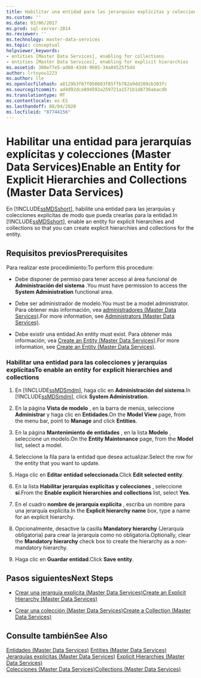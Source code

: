 ```yaml
---
title: Habilitar una entidad para las jerarquías explícitas y colecciones (Master Data Services) | Microsoft Docs
ms.custom: ''
ms.date: 03/06/2017
ms.prod: sql-server-2014
ms.reviewer: ''
ms.technology: master-data-services
ms.topic: conceptual
helpviewer_keywords:
- entities [Master Data Services], enabling for collections
- entities [Master Data Services], enabling for explicit hierarchies
ms.assetid: 380e77e5-ad60-43d4-9605-34a84525f5dd
author: lrtoyou1223
ms.author: lle
ms.openlocfilehash: a8129b3f67f050603f85ffb782a9dd209cb303fc
ms.sourcegitcommit: ad4d92dce894592a259721a1571b1d8736abacdb
ms.translationtype: MT
ms.contentlocale: es-ES
ms.lasthandoff: 08/04/2020
ms.locfileid: "87744156"
---
```

# <a name="enable-an-entity-for-explicit-hierarchies-and-collections-master-data-services"></a><span data-ttu-id="bf334-102">Habilitar una entidad para jerarquías explícitas y colecciones (Master Data Services)</span><span class="sxs-lookup"><span data-stu-id="bf334-102">Enable an Entity for Explicit Hierarchies and Collections (Master Data Services)</span></span>
  <span data-ttu-id="bf334-103">En [!INCLUDE[ssMDSshort](../includes/ssmdsshort-md.md)], habilite una entidad para las jerarquías y colecciones explícitas de modo que pueda crearlas para la entidad.</span><span class="sxs-lookup"><span data-stu-id="bf334-103">In [!INCLUDE[ssMDSshort](../includes/ssmdsshort-md.md)], enable an entity for explicit hierarchies and collections so that you can create explicit hierarchies and collections for the entity.</span></span>  
  
## <a name="prerequisites"></a><span data-ttu-id="bf334-104">Requisitos previos</span><span class="sxs-lookup"><span data-stu-id="bf334-104">Prerequisites</span></span>  
 <span data-ttu-id="bf334-105">Para realizar este procedimiento:</span><span class="sxs-lookup"><span data-stu-id="bf334-105">To perform this procedure:</span></span>  
  
-   <span data-ttu-id="bf334-106">Debe disponer de permiso para tener acceso al área funcional de **Administración del sistema** .</span><span class="sxs-lookup"><span data-stu-id="bf334-106">You must have permission to access the **System Administration** functional area.</span></span>  
  
-   <span data-ttu-id="bf334-107">Debe ser administrador de modelo.</span><span class="sxs-lookup"><span data-stu-id="bf334-107">You must be a model administrator.</span></span> <span data-ttu-id="bf334-108">Para obtener más información, vea [administradores &#40;Master Data Services&#41;](administrators-master-data-services.md).</span><span class="sxs-lookup"><span data-stu-id="bf334-108">For more information, see [Administrators &#40;Master Data Services&#41;](administrators-master-data-services.md).</span></span>  
  
-   <span data-ttu-id="bf334-109">Debe existir una entidad.</span><span class="sxs-lookup"><span data-stu-id="bf334-109">An entity must exist.</span></span> <span data-ttu-id="bf334-110">Para obtener más información, vea [Create an Entity &#40;Master Data Services&#41;](../../2014/master-data-services/create-an-entity-master-data-services.md).</span><span class="sxs-lookup"><span data-stu-id="bf334-110">For more information, see [Create an Entity &#40;Master Data Services&#41;](../../2014/master-data-services/create-an-entity-master-data-services.md).</span></span>  
  
### <a name="to-enable-an-entity-for-explicit-hierarchies-and-collections"></a><span data-ttu-id="bf334-111">Habilitar una entidad para las colecciones y jerarquías explícitas</span><span class="sxs-lookup"><span data-stu-id="bf334-111">To enable an entity for explicit hierarchies and collections</span></span>  
  
1.  <span data-ttu-id="bf334-112">En [!INCLUDE[ssMDSmdm](../includes/ssmdsmdm-md.md)], haga clic en **Administración del sistema**.</span><span class="sxs-lookup"><span data-stu-id="bf334-112">In [!INCLUDE[ssMDSmdm](../includes/ssmdsmdm-md.md)], click **System Administration**.</span></span>  
  
2.  <span data-ttu-id="bf334-113">En la página **Vista de modelo** , en la barra de menús, seleccione **Administrar** y haga clic en **Entidades**.</span><span class="sxs-lookup"><span data-stu-id="bf334-113">On the **Model View** page, from the menu bar, point to **Manage** and click **Entities**.</span></span>  
  
3.  <span data-ttu-id="bf334-114">En la página **Mantenimiento de entidades** , en la lista **Modelo** , seleccione un modelo.</span><span class="sxs-lookup"><span data-stu-id="bf334-114">On the **Entity Maintenance** page, from the **Model** list, select a model.</span></span>  
  
4.  <span data-ttu-id="bf334-115">Seleccione la fila para la entidad que desea actualizar.</span><span class="sxs-lookup"><span data-stu-id="bf334-115">Select the row for the entity that you want to update.</span></span>  
  
5.  <span data-ttu-id="bf334-116">Haga clic en **Editar entidad seleccionada**.</span><span class="sxs-lookup"><span data-stu-id="bf334-116">Click **Edit selected entity**.</span></span>  
  
6.  <span data-ttu-id="bf334-117">En la lista **Habilitar jerarquías explícitas y colecciones** , seleccione **sí**.</span><span class="sxs-lookup"><span data-stu-id="bf334-117">From the **Enable explicit hierarchies and collections** list, select **Yes**.</span></span>  
  
7.  <span data-ttu-id="bf334-118">En el cuadro **nombre de jerarquía explícita** , escriba un nombre para una jerarquía explícita.</span><span class="sxs-lookup"><span data-stu-id="bf334-118">In the **Explicit hierarchy name** box, type a name for an explicit hierarchy.</span></span>  
  
8.  <span data-ttu-id="bf334-119">Opcionalmente, desactive la casilla **Mandatory hierarchy** (Jerarquía obligatoria) para crear la jerarquía como no obligatoria.</span><span class="sxs-lookup"><span data-stu-id="bf334-119">Optionally, clear the **Mandatory hierarchy** check box to create the hierarchy as a non-mandatory hierarchy.</span></span>  
  
9. <span data-ttu-id="bf334-120">Haga clic en **Guardar entidad**.</span><span class="sxs-lookup"><span data-stu-id="bf334-120">Click **Save entity**.</span></span>  
  
## <a name="next-steps"></a><span data-ttu-id="bf334-121">Pasos siguientes</span><span class="sxs-lookup"><span data-stu-id="bf334-121">Next Steps</span></span>  
  
-   [<span data-ttu-id="bf334-122">Crear una jerarquía explícita &#40;Master Data Services&#41;</span><span class="sxs-lookup"><span data-stu-id="bf334-122">Create an Explicit Hierarchy &#40;Master Data Services&#41;</span></span>](../../2014/master-data-services/create-an-explicit-hierarchy-master-data-services.md)  
  
-   [<span data-ttu-id="bf334-123">Crear una colección &#40;Master Data Services&#41;</span><span class="sxs-lookup"><span data-stu-id="bf334-123">Create a Collection &#40;Master Data Services&#41;</span></span>](../../2014/master-data-services/create-a-collection-master-data-services.md)  
  
## <a name="see-also"></a><span data-ttu-id="bf334-124">Consulte también</span><span class="sxs-lookup"><span data-stu-id="bf334-124">See Also</span></span>  
 <span data-ttu-id="bf334-125">[Entidades &#40;Master Data Services&#41;](../../2014/master-data-services/entities-master-data-services.md) </span><span class="sxs-lookup"><span data-stu-id="bf334-125">[Entities &#40;Master Data Services&#41;](../../2014/master-data-services/entities-master-data-services.md) </span></span>  
 <span data-ttu-id="bf334-126">[Jerarquías explícitas &#40;Master Data Services&#41;](../../2014/master-data-services/explicit-hierarchies-master-data-services.md) </span><span class="sxs-lookup"><span data-stu-id="bf334-126">[Explicit Hierarchies &#40;Master Data Services&#41;](../../2014/master-data-services/explicit-hierarchies-master-data-services.md) </span></span>  
 [<span data-ttu-id="bf334-127">Colecciones &#40;Master Data Services&#41;</span><span class="sxs-lookup"><span data-stu-id="bf334-127">Collections &#40;Master Data Services&#41;</span></span>](../../2014/master-data-services/collections-master-data-services.md)  
  
  
